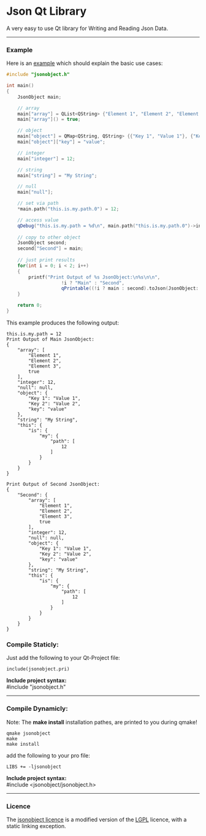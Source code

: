 # Json Qt Library

A very easy to use Qt library for Writing and Reading Json Data.

----------

### Example

Here is an [example](https://github.com/Spiek/jsonobject/blob/master/example/general/main.cpp) which should explain the basic use cases:

```c++
#include "jsonobject.h"

int main()
{
    JsonObject main;

    // array
    main["array"] = QList<QString> {"Element 1", "Element 2", "Element 3"};
    main["array"]() = true;

    // object
    main["object"] = QMap<QString, QString> {{"Key 1", "Value 1"}, {"Key 2", "Value 2"}};
    main["object"]["key"] = "value";

    // integer
    main["integer"] = 12;

    // string
    main["string"] = "My String";

    // null
    main["null"];

    // set via path
    *main.path("this.is.my.path.0") = 12;

    // access value
    qDebug("this.is.my.path = %d\n", main.path("this.is.my.path.0")->integer());
	
    // copy to other object
    JsonObject second;
    second["Second"] = main;
	
    // just print results
    for(int i = 0; i < 2; i++)
    {
        printf("Print Output of %s JsonObject:\n%s\n\n",
                    !i ? "Main" : "Second",
                    qPrintable((!i ? main : second).toJson(JsonObject::Pretty)));
    }

    return 0;
}
```

This example produces the following output:
```
this.is.my.path = 12
Print Output of Main JsonObject:
{
    "array": [
        "Element 1",
        "Element 2",
        "Element 3",
        true
    ],
    "integer": 12,
    "null": null,
    "object": {
        "Key 1": "Value 1",
        "Key 2": "Value 2",
        "key": "value"
    },
    "string": "My String",
    "this": {
        "is": {
            "my": {
                "path": [
                    12
                ]
            }
        }
    }
}

Print Output of Second JsonObject:
{
    "Second": {
        "array": [
            "Element 1",
            "Element 2",
            "Element 3",
            true
        ],
        "integer": 12,
        "null": null,
        "object": {
            "Key 1": "Value 1",
            "Key 2": "Value 2",
            "key": "value"
        },
        "string": "My String",
        "this": {
            "is": {
                "my": {
                    "path": [
                        12
                    ]
                }
            }
        }
    }
}
```

### Compile Staticly:  
Just add the following to your Qt-Project file:
```qmake
include(jsonobject.pri)
```
**Include project syntax:**  
#include "jsonobject.h"

----------

### Compile Dynamicly:   
Note: The **make install** installation pathes, are printed to you during qmake!
```
qmake jsonobject
make
make install
```
add the following to your pro file:
```qmake
LIBS += -ljsonobject
```
**Include project syntax:**   
#include <jsonobject/jsonobject.h>

----------

### Licence
The [jsonobject licence](https://github.com/Spiek/jsonobject/blob/master/LICENCE) is a modified version of the [LGPL](http://www.gnu.org/licenses/lgpl.html) licence, with a static linking exception.
